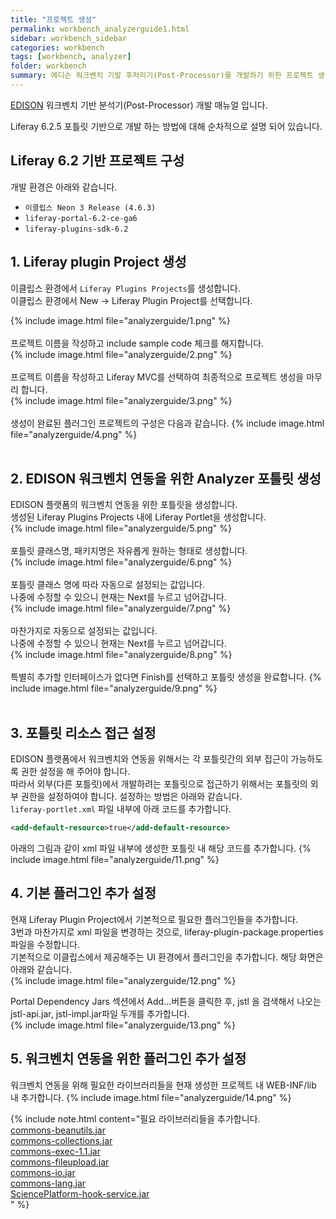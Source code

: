 ```yaml
---
title: "프로젝트 생성"
permalink: workbench_analyzerguide1.html
sidebar: workbench_sidebar
categories: workbench
tags: [workbench, analyzer]
folder: workbench
summary: 에디슨 워크벤치 기발 후처리기(Post-Processor)를 개발하기 위한 프로젝트 생성 및 기본 설정에 대한 매뉴얼
---
```


[EDISON](https://edison.re.kr) 워크벤치 기반 분석기(Post-Processor) 개발 매뉴얼 입니다.

Liferay 6.2.5 포틀릿 기반으로 개발 하는 방법에 대해 순차적으로 설명 되어 있습니다.


## Liferay 6.2 기반 프로젝트 구성
개발 환경은 아래와 같습니다.

- `이클립스 Neon 3 Release (4.6.3)`
- `liferay-portal-6.2-ce-ga6`
- `liferay-plugins-sdk-6.2`




## 1. Liferay plugin Project  생성
이클립스 환경에서 `Liferay Plugins Projects`를 생성합니다.
<br>이클립스 환경에서 New -> Liferay Plugin Project를 선택합니다.<br>

{% include image.html file="analyzerguide/1.png" %}
<br><br>프로젝트 이름을 작성하고 include sample code 체크를 해지합니다.<br>
{% include image.html file="analyzerguide/2.png" %}
<br><br>프로젝트 이름을 작성하고 Liferay MVC를 선택하여 최종적으로 프로젝트 생성을 마무리 합니다.<br>
{% include image.html file="analyzerguide/3.png" %}
<br><br>생성이 완료된 플러그인 프로젝트의 구성은 다음과 같습니다.
{% include image.html file="analyzerguide/4.png" %}<br><br>

## 2. EDISON 워크벤치 연동을 위한 Analyzer 포틀릿 생성
EDISON 플랫폼의 워크벤치 연동을 위한 포틀릿을 생성합니다.
<br>생성된 Liferay Plugins Projects 내에 Liferay Portlet을 생성합니다.<br>
{% include image.html file="analyzerguide/5.png" %}
<br><br>포틀릿 클래스명, 패키지명은 자유롭게 원하는 형태로 생성합니다.<br>
{% include image.html file="analyzerguide/6.png" %}
<br><br>포틀릿 클래스 명에 따라 자동으로 설정되는 값입니다.<br> 나중에 수정할 수 있으니 현재는 Next를 누르고 넘어갑니다.<br>
{% include image.html file="analyzerguide/7.png" %}
<br><br>마찬가지로 자동으로 설정되는 값입니다. <br>나중에 수정할 수 있으니 현재는 Next를 누르고 넘어갑니다.<br>
{% include image.html file="analyzerguide/8.png" %}
<br><br>특별히 추가할 인터페이스가 없다면 Finish를 선택하고 포틀릿 생성을 완료합니다.
{% include image.html file="analyzerguide/9.png" %}<br><br>

## 3. 포틀릿 리소스 접근 설정
EDISON 플랫폼에서 워크벤치와 연동을 위해서는 각 포틀릿간의 외부 접근이 가능하도록 권한 설정을 해 주어야 합니다. <br>
따라서 외부(다른 포틀릿)에서 개발하려는 포틀릿으로 접근하기 위해서는 포틀릿의 외부 권한을 설정하여야 합니다.
설정하는 방법은 아래와 같습니다.<br>
`liferay-portlet.xml` 파일 내부에 아래 코드를 추가합니다.

```xml
<add-default-resource>true</add-default-resource>
```
아래의 그림과 같이 xml 파일 내부에 생성한 포틀릿 내 해당 코드를 추가합니다.
{% include image.html file="analyzerguide/11.png" %}<br>


## 4. 기본 플러그인 추가 설정
현재 Liferay Plugin Project에서 기본적으로 필요한 플러그인들을 추가합니다.<br>
3번과 마찬가지로 xml 파일을 변경하는 것으로, liferay-plugin-package.properties 파일을 수정합니다.<br>
기본적으로 이클립스에서 제공해주는 UI 환경에서 플러그인을 추가합니다. 해당 화면은 아래와 같습니다.<br>
{% include image.html file="analyzerguide/12.png" %}<br>

Portal Dependency Jars 섹션에서 Add...버튼을 클릭한 후, jstl 을 검색해서 나오는 jstl-api.jar, jstl-impl.jar파일 두개를 추가합니다.<br>
{% include image.html file="analyzerguide/13.png" %}<br>


## 5. 워크벤치 연동을 위한 플러그인 추가 설정
워크벤치 연동을 위해 필요한 라이브러리들을 현재 생성한 프로젝트 내 WEB-INF/lib 내 추가합니다.
{% include image.html file="analyzerguide/14.png" %}<br>


{% include note.html content="필요 라이브러리들을 추가합니다.<br><a href='/OSPLibrary/commons-beanutils.jar'>commons-beanutils.jar</a><br><a href='/OSPLibrary/commons-collections.jar'>commons-collections.jar</a><br><a href='/OSPLibrary/commons-exec-1.1.jar'>commons-exec-1.1.jar</a><br><a href='/OSPLibrary/commons-fileupload.jar'>commons-fileupload.jar</a><br><a href='/OSPLibrary/commons-io.jar'>commons-io.jar</a><br><a href='/OSPLibrary/commons-lang.jar'>commons-lang.jar</a><br><a href='/OSPLibrary/SciencePlatform-hook-service.jar'>SciencePlatform-hook-service.jar</a><br>"  %}
